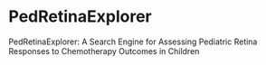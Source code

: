 # PedRetinaExplorer
PedRetinaExplorer: A Search Engine for Assessing Pediatric Retina Responses to Chemotherapy Outcomes in Children
